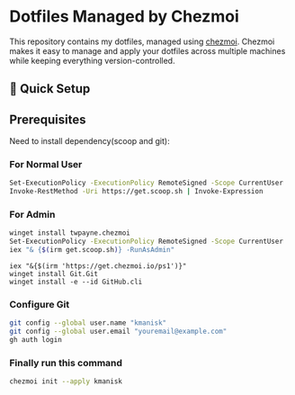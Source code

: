 # Dotfiles Managed by Chezmoi

This repository contains my dotfiles, managed using [chezmoi](https://www.chezmoi.io). Chezmoi makes it easy to manage and apply your dotfiles across multiple machines while keeping everything version-controlled.

## 🚀 Quick Setup

## Prerequisites

Need to install dependency(scoop and git):

### For Normal User
```bash
Set-ExecutionPolicy -ExecutionPolicy RemoteSigned -Scope CurrentUser
Invoke-RestMethod -Uri https://get.scoop.sh | Invoke-Expression
```
### For Admin
```bash
winget install twpayne.chezmoi
Set-ExecutionPolicy -ExecutionPolicy RemoteSigned -Scope CurrentUser
iex "& {$(irm get.scoop.sh)} -RunAsAdmin"
```
```
iex "&{$(irm 'https://get.chezmoi.io/ps1')}"
winget install Git.Git
winget install -e --id GitHub.cli
```
### Configure Git
```bash
git config --global user.name "kmanisk" 
git config --global user.email "youremail@example.com"
gh auth login
```
### Finally run this command
```bash
chezmoi init --apply kmanisk
```


